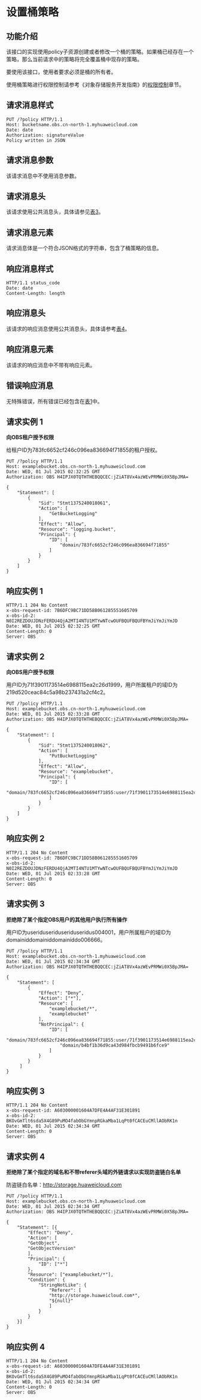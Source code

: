 # 设置桶策略<a name="ZH-CN_TOPIC_0100846742"></a>

## 功能介绍<a name="section5584184924715"></a>

该接口的实现使用policy子资源创建或者修改一个桶的策略。如果桶已经存在一个策略，那么当前请求中的策略将完全覆盖桶中现存的策略。

要使用该接口，使用者要求必须是桶的所有者。

使用桶策略进行权限控制请参考《对象存储服务开发指南》的[权限控制](https://support.huaweicloud.com/devg-obs/zh-cn_topic_0132788578.html)章节。

## 请求消息样式<a name="section15205203"></a>

```
PUT /?policy HTTP/1.1   
Host: bucketname.obs.cn-north-1.myhuaweicloud.com 
Date: date  
Authorization: signatureValue  
Policy written in JSON
```

## 请求消息参数<a name="section2629102"></a>

该请求消息中不使用消息参数。

## 请求消息头<a name="section23661925"></a>

该请求使用公共消息头，具体请参见[表3](REST-API介绍.md#table25197309)。

## 请求消息元素<a name="section11630735"></a>

请求消息体是一个符合JSON格式的字符串，包含了桶策略的信息。

## 响应消息样式<a name="section37567759"></a>

```
HTTP/1.1 status_code
Date: date
Content-Length: length
```

## 响应消息头<a name="section2565517"></a>

该请求的响应消息使用公共消息头，具体请参考[表4](REST-API介绍.md#d0e686)。

## 响应消息元素<a name="section23089658"></a>

该请求的响应消息中不带有响应元素。

## 错误响应消息<a name="section6480335"></a>

无特殊错误，所有错误已经包含在[表1](错误码列表.md#d0e843)中。

## 请求实例 1<a name="section7816985174739"></a>

**向OBS租户授予权限**

给租户ID为783fc6652cf246c096ea836694f71855的租户授权。

```
PUT /?policy HTTP/1.1
Host: examplebucket.obs.cn-north-1.myhuaweicloud.com
Date: WED, 01 Jul 2015 02:32:25 GMT
Authorization: OBS H4IPJX0TQTHTHEBQQCEC:jZiAT8Vx4azWEvPRMWi0X5BpJMA=

{
    "Statement": [
        {
            "Sid": "Stmt1375240018061",
            "Action": [
                "GetBucketLogging"
            ],
            "Effect": "Allow",
            "Resource": "logging.bucket",
            "Principal": {
                "ID": [
                    "domain/783fc6652cf246c096ea836694f71855"
                ]
            }
        }
    ]
}
```

## 响应实例 1<a name="section52513512174842"></a>

```
HTTP/1.1 204 No Content
x-obs-request-id: 7B6DFC9BC71DD58B061285551605709
x-obs-id-2: N0I2REZDOUJDNzFERDU4QjA2MTI4NTU1MTYwNTcwOUFBQUFBQUFBYmJiYmJiYmJD
Date: WED, 01 Jul 2015 02:32:25 GMT
Content-Length: 0
Server: OBS
```

## 请求实例 2<a name="section62420254162610"></a>

**向OBS用户授予权限**

用户ID为71f3901173514e6988115ea2c26d1999，用户所属租户的域ID为219d520ceac84c5a98b237431a2cf4c2。

```
PUT /?policy HTTP/1.1
Host: examplebucket.obs.cn-north-1.myhuaweicloud.com
Date: WED, 01 Jul 2015 02:33:28 GMT
Authorization: OBS H4IPJX0TQTHTHEBQQCEC:jZiAT8Vx4azWEvPRMWi0X5BpJMA=

{
    "Statement": [
        {
            "Sid": "Stmt1375240018062",
            "Action": [
                "PutBucketLogging"
            ],
            "Effect": "Allow",
            "Resource": "examplebucket",
            "Principal": {
                "ID": [
                    "domain/783fc6652cf246c096ea836694f71855:user/71f3901173514e6988115ea2c26d1999"
                ]
            }
        }
    ]
}
```

## 响应实例 2<a name="section4555671162610"></a>

```
HTTP/1.1 204 No Content
x-obs-request-id: 7B6DFC9BC71DD58B061285551605709
x-obs-id-2: N0I2REZDOUJDNzFERDU4QjA2MTI4NTU1MTYwNTcwOUFBQUFBQUFBYmJiYmJiYmJD
Date: WED, 01 Jul 2015 02:33:28 GMT
Content-Length: 0
Server: OBS
```

## 请求实例 3<a name="section18012296430"></a>

**拒绝除了某个指定OBS用户的其他用户执行所有操作**

用户ID为useriduseriduseriduseridus004001，用户所属租户的域ID为domainiddomainiddomainiddo006666。

```
PUT /?policy HTTP/1.1 
Host: examplebucket.obs.cn-north-1.myhuaweicloud.com
Date: WED, 01 Jul 2015 02:34:34 GMT
Authorization: OBS H4IPJX0TQTHTHEBQQCEC:jZiAT8Vx4azWEvPRMWi0X5BpJMA=
 
{
    "Statement": [
        {
            "Effect": "Deny", 
            "Action": ["*"], 
            "Resource": [
                "examplebucket/*", 
                "examplebucket"
            ], 
            "NotPrincipal": {
                "ID": [
                    "domain/783fc6652cf246c096ea836694f71855:user/71f3901173514e6988115ea2c26d1999", 
                    "domain/b4bf1b36d9ca43d984fbcb9491b6fce9"
                ]
            }
        }
     ]
}
```

## 响应实例 3<a name="section582262994311"></a>

```
HTTP/1.1 204 No Content 
x-obs-request-id: A603000001604A7DFE4A4AF31E301891
x-obs-id-2: BKOvGmTlt6sda5X4G89PuMO4fabObGYmnpRGkaMba1LqPt0fCACEuCMllAObRK1n
Date: WED, 01 Jul 2015 02:34:34 GMT
Content-Length: 0
Server: OBS
```

## 请求实例 4<a name="section14686142085618"></a>

**拒绝除了某个指定的域名和不带referer头域的外链请求以实现防盗链白名单**

防盗链白名单：http://storage.huaweicloud.com

```
PUT /?policy HTTP/1.1 
Host: examplebucket.obs.cn-north-1.myhuaweicloud.com
Date: WED, 01 Jul 2015 02:34:34 GMT
Authorization: OBS H4IPJX0TQTHTHEBQQCEC:jZiAT8Vx4azWEvPRMWi0X5BpJMA=
 
{
	"Statement": [{
		"Effect": "Deny",
		"Action": [
		"GetObject",
		"GetObjectVersion"
		],
		"Principal": {
			"ID": ["*"]
		},
		"Resource": ["examplebucket/*"],
		"Condition": {
			"StringNotLike": {
				"Referer": [
				"http://storage.huaweicloud.com*",
				"${null}"
				]
			}
		}
	}]
}
```

## 响应实例 4<a name="section1062116195156"></a>

```
HTTP/1.1 204 No Content 
x-obs-request-id: A603000001604A7DFE4A4AF31E301891
x-obs-id-2: BKOvGmTlt6sda5X4G89PuMO4fabObGYmnpRGkaMba1LqPt0fCACEuCMllAObRK1n
Date: WED, 01 Jul 2015 02:34:34 GMT
Content-Length: 0
Server: OBS
```


